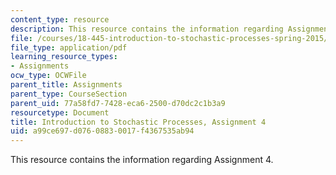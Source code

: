 ```yaml
---
content_type: resource
description: This resource contains the information regarding Assignment 4.
file: /courses/18-445-introduction-to-stochastic-processes-spring-2015/a99ce697d07608830017f4367535ab94_MIT18_445S15_homework4.pdf
file_type: application/pdf
learning_resource_types:
- Assignments
ocw_type: OCWFile
parent_title: Assignments
parent_type: CourseSection
parent_uid: 77a58fd7-7428-eca6-2500-d70dc2c1b3a9
resourcetype: Document
title: Introduction to Stochastic Processes, Assignment 4
uid: a99ce697-d076-0883-0017-f4367535ab94
---
```

This resource contains the information regarding Assignment 4.

